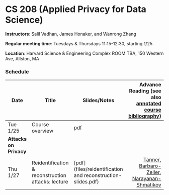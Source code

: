 # CS 208 (Applied Privacy for Data Science)

**Instructors**: Salil Vadhan, James Honaker, and Wanrong Zhang

**Regular meeting time**: Tuesdays & Thursdays 11:15-12:30, starting 1/25

**Location**: Harvard Science & Engineering Complex ROOM TBA, 150 Western Ave, Allston, MA

### Schedule

| **Date**             | **Title**     | **Slides/Notes** | **Advance Reading** (see also [annotated course bibliography](files/cs208_annotated_bibliography.pdf))
|----------------------|---------------|------------------ |---------------------------------------------------------------------------------------------------:|
| Tue 1/25 | Course overview |  [pdf](files/overview-slides.pdf) | |
| **Attacks on Privacy** |
| Thu 1/27 | Reidentification & reconstruction attacks: lecture | [pdf](files/reidentification and reconstruction-slides.pdf) | [Tanner](https://www.forbes.com/sites/adamtanner/2013/04/25/harvard-professor-re-identifies-anonymous-volunteers-in-dna-study/#4b8a122d92c9), [Barbaro-Zeller](https://www.nytimes.com/2006/08/09/technology/09aol.html), [Narayanan-Shmatikov](https://dl.acm.org/citation.cfm?id=1743558) |
